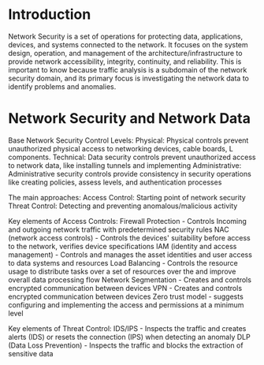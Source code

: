 
# Introduction

Network Security is a set of operations for protecting data, applications, devices, and systems connected to the network. It focuses on the system design, operation, and management of the architecture/infrastructure to provide network accessibility, integrity, continuity, and reliability. This is important to know because traffic analysis is a subdomain of the network security domain, and its primary focus is investigating the network data to identify problems and anomalies.

# Network Security and Network Data

Base Network Security Control Levels:
	Physical: Physical controls prevent unauthorized physical access to networking devices, cable boards, L components.
	Technical: Data security controls prevent unauthorized access to network data, like installing tunnels and implementing 
	Administrative: Administrative security controls provide consistency in security operations like creating policies, assess levels, and authentication processes 

The main approaches:
	Access Control: Starting point of network security
	Threat Control: Detecting and preventing anomalous/malicious activity

Key elements of Access Controls:
	Firewall Protection - Controls Incoming and outgoing network traffic with predetermined security rules
	NAC (network access controls) - Controls the devices' suitability before access to the network, verifies device specifications
	IAM (identity and access management) - Controls and manages the asset identities and user access to data systems and resources 
	Load Balancing - Controls the resource usage to distribute tasks over a set of resources over the and improve overall data processing flow
	Network Segmentation - Creates and controls encrypted communication between devices 
	VPN - Creates and controls encrypted communication between devices
	Zero trust model - suggests configuring and implementing the access and permissions at a minimum level

Key elements of Threat Control:
	IDS/IPS - Inspects the traffic and creates alerts (IDS) or resets the connection (IPS) when detecting an anomaly 
	DLP (Data Loss Prevention) - Inspects the traffic and blocks the extraction of sensitive data 